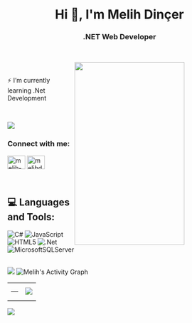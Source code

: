 <h1 align="center">Hi 👋, I'm Melih Dinçer</h1>
<h3 align="center">.NET Web Developer</h3>
<br>

<p><img align="right" style="height:410px; width:70%" src="https://user-images.githubusercontent.com/63905637/145709095-4f7e73cb-e52e-44fa-99a5-58a96ac4ff0c.gif" alt="" /></p>
<br>

<p>⚡ I’m currently learning .Net Development </p>
<br>

[![](https://visitcount.itsvg.in/api?id=melihdincer&icon=5&color=1)](https://visitcount.itsvg.in)
<br>


<h3 align="left">Connect with me:</h3>
<p align="left">
<a href="https://linkedin.com/in/melih-dincer" target="blank"><img align="center" src="https://raw.githubusercontent.com/rahuldkjain/github-profile-readme-generator/master/src/images/icons/Social/linked-in-alt.svg" alt="melih-dincer" height="30" width="40" /></a>
<a href="https://instagram.com/melihdncrr_" target="blank"><img align="center" src="https://raw.githubusercontent.com/rahuldkjain/github-profile-readme-generator/master/src/images/icons/Social/instagram.svg" alt="melihdncrr_" height="30" width="40" /></a>
</p>
<br>

## 💻 Languages and Tools:
![C#](https://img.shields.io/badge/c%23-%23239120.svg?style=for-the-badge&logo=c-sharp&logoColor=white) ![JavaScript](https://img.shields.io/badge/javascript-%23323330.svg?style=for-the-badge&logo=javascript&logoColor=%23F7DF1E) ![HTML5](https://img.shields.io/badge/html5-%23E34F26.svg?style=for-the-badge&logo=html5&logoColor=white) ![.Net](https://img.shields.io/badge/.NET-5C2D91?style=for-the-badge&logo=.net&logoColor=white) ![MicrosoftSQLServer](https://img.shields.io/badge/Microsoft%20SQL%20Sever-CC2927?style=for-the-badge&logo=microsoft%20sql%20server&logoColor=white)
<br>
<br>

<img src="https://user-images.githubusercontent.com/73097560/115834477-dbab4500-a447-11eb-908a-139a6edaec5c.gif"> 
<img alt="Melih's Activity Graph" src="https://github-readme-activity-graph.vercel.app/graph/?username=melihdincer&bg_color=1F222E&color=F8D866&line=F85D7F&point=FFFFFF&hide_border=true" />
<br>

<table border="0" align="center">
  <tr border="0">
    <td width="50%" align="center">
 <img src="https://github-readme-stats.vercel.app/api?username=melihdincer&amp;theme=radical&amp;hide_border=false&amp;include_all_commits=false&amp;count_private=false" alt="">
 <hr>
 <img src="https://github-readme-streak-stats.herokuapp.com/?user=EfrunEvdi&amp;theme=radical&amp;hide_border=false" alt="">
   </td>
  <td width="50%" align="center">
<img  align="center"  src="https://github-readme-stats.anuraghazra1.vercel.app/api/top-langs/?username=melihdincer&theme=radical&hide_border=true&no-bg=true&no-frame=true&langs_count=6"/>
  </td>
 </tr>
</table>
<img src="https://user-images.githubusercontent.com/73097560/115834477-dbab4500-a447-11eb-908a-139a6edaec5c.gif"> 
<!-- Proudly created with GPRM ( https://gprm.itsvg.in ) -->
